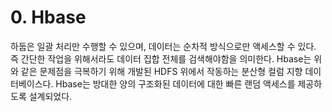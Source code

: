 # 0. Hbase
하둡은 일괄 처리만 수행할 수 있으며, 데이터는 순차적 방식으로만 액세스할 수 있다. 즉 간단한 작업을 위해서라도 데이터 집합 전체를 검색해야함을 의미한다.
Hbase는 위와 같은 문제점을 극복하기 위해 개발된 HDFS 위에서 작동하는 분산형 컬럼 지향 데이터베이스다. Hbase는 방대한 양의 구조화된 데이터에 대한 빠른 랜덤 액세스를 제공하도록 설계되었다.

